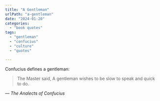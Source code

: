 ```yaml
---
title: "A Gentleman"
urlPath: "a-gentleman"
date: "2024-01-20"
categories: 
  - "book quotes"
tags: 
  - "gentleman"
  - "confucius"
  - "culture"
  - "quotes"

---
```

Confucius defines a gentleman:

> The Master said, A gentleman wishes to be slow to speak and quick to do.

&mdash; <cite>The Analects of Confucius</cite>